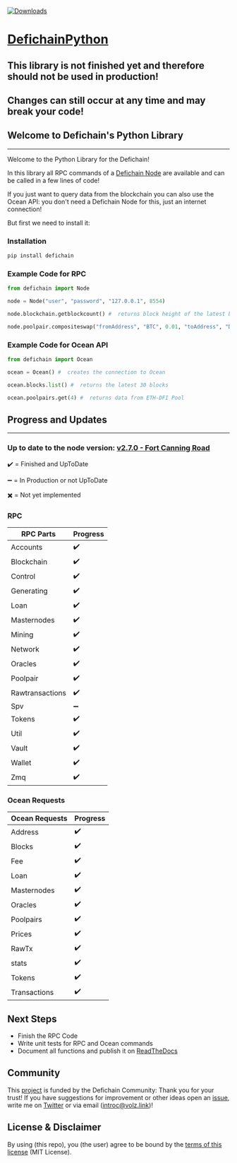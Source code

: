 [![Downloads](https://static.pepy.tech/personalized-badge/defichain?period=total&units=international_system&left_color=blue&right_color=green&left_text=Downloads)](https://pepy.tech/project/defichain)

# [DefichainPython](https://github.com/eric-volz/DefichainPython)

## This library is not finished yet and therefore should not be used in production!
## Changes can still occur at any time and may break your code!

## Welcome to Defichain's Python Library
___
Welcome to the Python Library for the Defichain! 

In this library all RPC commands of a [Defichain Node](https://defichain.com/downloads) are available and can be 
called in a few lines of code!

If you just want to query data from the blockchain you can also use the Ocean API: you don't need a Defichain Node for 
this, just an internet connection!

But first we need to install it:

### Installation
```bash
pip install defichain
```

### Example Code for RPC
```python
from defichain import Node

node = Node("user", "password", "127.0.0.1", 8554)

node.blockchain.getblockcount() #  returns block height of the latest block

node.poolpair.compositeswap("fromAddress", "BTC", 0.01, "toAddress", "DFI")  # swaps 0.01 BTC to DFI
```

### Example Code for Ocean API
```python
from defichain import Ocean

ocean = Ocean() #  creates the connection to Ocean

ocean.blocks.list() #  returns the latest 30 blocks 

ocean.poolpairs.get(4) #  returns data from ETH-DFI Pool
```

## Progress and Updates
___

### Up to date to the node version: [v2.7.0 - Fort Canning Road](https://github.com/DeFiCh/ain/releases/tag/v2.7.0)

:heavy_check_mark: = Finished and UpToDate

:heavy_minus_sign: = In Production or not UpToDate

:heavy_multiplication_x: = Not yet implemented

### RPC 
| RPC Parts       | Progress           |
|-----------------|--------------------|
| Accounts        | :heavy_check_mark: |
| Blockchain      | :heavy_check_mark: | 
| Control         | :heavy_check_mark: |
| Generating      | :heavy_check_mark: |
| Loan            | :heavy_check_mark: |
| Masternodes     | :heavy_check_mark: |
| Mining          | :heavy_check_mark: |
| Network         | :heavy_check_mark: |
| Oracles         | :heavy_check_mark: |
| Poolpair        | :heavy_check_mark: |
| Rawtransactions | :heavy_check_mark: |
| Spv             | :heavy_minus_sign: |
| Tokens          | :heavy_check_mark: |
| Util            | :heavy_check_mark: |
| Vault           | :heavy_check_mark: |
| Wallet          | :heavy_check_mark: |
| Zmq             | :heavy_check_mark: |

### Ocean Requests
| Ocean Requests | Progress           |
|----------------|--------------------|
| Address        | :heavy_check_mark: |
| Blocks         | :heavy_check_mark: | 
| Fee            | :heavy_check_mark: |
| Loan           | :heavy_check_mark: |
| Masternodes    | :heavy_check_mark: |
| Oracles        | :heavy_check_mark: |
| Poolpairs      | :heavy_check_mark: |
| Prices         | :heavy_check_mark: |
| RawTx          | :heavy_check_mark: |
| stats          | :heavy_check_mark: |
| Tokens         | :heavy_check_mark: |
| Transactions   | :heavy_check_mark: |

## Next Steps
- Finish the RPC Code
- Write unit tests for RPC and Ocean commands
- Document all functions and publish it on [ReadTheDocs](https://readthedocs.org/)

## Community
This [project](https://github.com/DeFiCh/dfips/issues/133) is funded by the Defichain Community:
Thank you for your trust! If you have suggestions for improvement
or other ideas open an [issue](https://github.com/eric-volz/DefichainPython/issues), 
write me on [Twitter](https://twitter.com/Intr0c) or via email (introc@volz.link)!

## License & Disclaimer
By using (this repo), you (the user) agree to be bound by the 
[terms of this license](https://github.com/eric-volz/defichainLibrary/blob/main/LICENSE) (MIT License).
